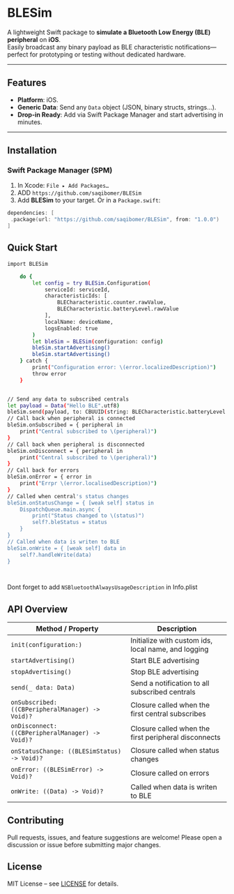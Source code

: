 # BLESim

A lightweight Swift package to **simulate a Bluetooth Low Energy (BLE) peripheral** on **iOS**.  
Easily broadcast any binary payload as BLE characteristic notifications—perfect for prototyping or testing without dedicated hardware.

---

## Features
- **Platform**: iOS.
- **Generic Data**: Send any `Data` object (JSON, binary structs, strings…).
- **Drop-in Ready**: Add via Swift Package Manager and start advertising in minutes.

---

## Installation

### Swift Package Manager (SPM)
1. In Xcode: `File ▸ Add Packages…`
2. ADD ```https://github.com/saqibomer/BLESim```
3. Add **BLESim** to your target.
   Or in a `Package.swift`:
```swift
dependencies: [
 .package(url: "https://github.com/saqibomer/BLESim", from: "1.0.0")
]
```

## Quick Start
```bash
import BLESim

    do {
        let config = try BLESim.Configuration(
            serviceId: serviceId,
            characteristicIds: [
                BLECharacteristic.counter.rawValue,
                BLECharacteristic.batteryLevel.rawValue
            ],
            localName: deviceName,
            logsEnabled: true
        )
        let bleSim = BLESim(configuration: config)
        bleSim.startAdvertising()
        bleSim.startAdvertising()
    } catch {
        print("Configuration error: \(error.localizedDescription)")
        throw error
    }


// Send any data to subscribed centrals
let payload = Data("Hello BLE".utf8)
bleSim.send(payload, to: CBUUID(string: BLECharacteristic.batteryLevel.rawValue))
// Call back when peripheral is connected
bleSim.onSubscribed = { peripheral in
    print("Central subscribed to \(peripheral)")
}
// Call back when peripheral is disconnected                
bleSim.onDisconnect = { peripheral in
    print("Central subscribed to \(peripheral)")
}
// Call back for errors  
bleSim.onError = { error in
    print("Errpr \(error.localisedDescription)")
}
// Called when central's status changes  
bleSim.onStatusChange = { [weak self] status in
    DispatchQueue.main.async {
        print("Status changed to \(status)")
        self?.bleStatus = status
    }
}
// Called when data is writen to BLE 
bleSim.onWrite = { [weak self] data in
    self?.handleWrite(data)
}

    
```

Dont forget to add ```NSBluetoothAlwaysUsageDescription``` in Info.plist

## API Overview

| Method / Property                          | Description                                           |
|---------------------------------------------|-------------------------------------------------------|
| `init(configuration:)`                      | Initialize with custom ids, local name, and logging |
| `startAdvertising()`                        | Start BLE advertising                                 |
| `stopAdvertising()`                         | Stop BLE advertising                                  |
| `send(_ data: Data)`                         | Send a notification to all subscribed centrals        |
| `onSubscribed: ((CBPeripheralManager) -> Void)?` | Closure called when the first central subscribes      |
| `onDisconnect: ((CBPeripheralManager) -> Void)?` | Closure called when the first peripheral disconnects      |
| `onStatusChange: ((BLESimStatus) -> Void)?` | Closure called when status changes      |
| `onError: ((BLESimError) -> Void)?` | Closure called on errors      |
| `onWrite: ((Data) -> Void)?` | Called when data is writen to BLE       |



## Contributing
Pull requests, issues, and feature suggestions are welcome!
Please open a discussion or issue before submitting major changes.

## License
MIT License – see [LICENSE](https://mit-license.org) for details.

